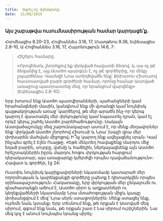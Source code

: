```yaml
---
title:  Ապրելով Ավետարանը
date:  31/08/2019
---
```


### Այս շաբաթվա ուսումնասիրության համար կարդացե՛ք.
Հռոմեացիս 8.20–23, Հովհաննես 3.16, 17, Մատթեոս 9.36, Եփեսացիս 2.8–10, Ա Հովհաննես 3.16, 17, Հայտնություն 14.6, 7։

> <p>Հիշելու համարը.<p>
> «Որովհետև շնորհքով եք փրկված հավատի ձեռով. և սա ոչ թէ ձեզանից է, այլ Աստծո պարգևն է, ոչ թէ գործերից, որ մեկը չպարծենա։ Վասնզի Նրա ստեղծվածն ենք՝ Քրիստոս Հիսուսով հաստատված բարի գործերի համար, որոնց համար Աստված առաջուց պատրաստեց մեզ, որ նրանցում վարվենք» (Եփեսացիս 2.8–10)։

Երբ խոսում ենք Աստծո պատվիրանների, պահանջների կամ հրահանգների մասին, կանգնում ենք մի վտանգի կամ նույնիսկ գայթակղության առաջ՝ կարծելով, թե մեր արածն ինչ-որ կերպ կարող է վաստակել մեր փրկությունը կամ նպաստել դրան, կամ էլ որևէ կերպ շահել Աստծո բարեհաճությունը։ Սակայն Աստվածաշունչը մեզ շարունակաբար ասում է, որ մենք մեղավորներ ենք՝ փրկված Աստծո շնորհով Հիսուսի և Նրա՝ խաչի վրա մեր փոխարեն մահվան միջոցով։ Ի՞նչ կարող ենք ավելացնել սրան։ Կամ ինչպես գրել է Էլեն Ուայթը. «Եթե մեկտեղ հավաքենք մարդու մեջ եղած բարին, սուրբը, վսեմը և հաճելին, ներկայացնենք այն Աստծո հրեշտակներին իբրև մարդու հոգու փրկության հարցում դերակատար, այս առաջարկը կմերժվի որպես դավաճանություն»։ Հավատ և գործեր, էջ 24։

Ուստիև նույնիսկ կարիքավորների նկատմամբ կատարած մեր ողորմության և կարեկցանքի գործերը չպետք է դիտարկվեն որպես օրինապաշտություն։ Հակառակը, երբ փրկության մեր ընկալումն ու գնահատանքն աճում է, Աստծո սիրո և աղքատների ու կեղեքվածների նկատմամբ Նրա մտահոգության միջև կապը փոխանցվում է մեզ՝ Նրա սերն ստացողներին։ Մենք ստացել ենք, ուրեմն նաև կտանք։ Երբ տեսնում ենք, թե որքան է Աստված մեզ սիրում, զգում ենք նաև, թե որքան շատ է Նա սիրում ուրիշներին. Նա մեզ կոչ է անում նույնպես նրանց սիրել։